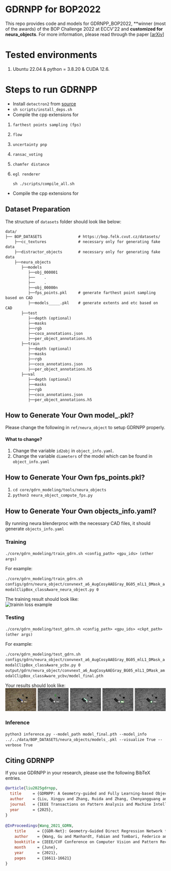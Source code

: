 # GDRNPP for BOP2022

This repo provides code and models for GDRNPP_BOP2022, **winner (most of the awards) of the BOP Challenge 2022 at ECCV'22 and <b> customized for neura_objects</b>. For more information, please read through the paper [[arXiv](https://arxiv.org/pdf/2102.12145)]

# Tested environments
<ol>
    <li> Ubuntu 22.04 & python = 3.8.20 & CUDA 12.6. </li> 
</ol>

# Steps to run GDRNPP
* Install `detectron2` from [source](https://github.com/facebookresearch/detectron2)
* `sh scripts/install_deps.sh`
* Compile the cpp extensions for 
1. `farthest points sampling (fps)`
2. `flow`
3. `uncertainty pnp`
4. `ransac_voting`
5. `chamfer distance`
6. `egl renderer`

    ```
    sh ./scripts/compile_all.sh
    ```
* Compile the cpp extensions for 

## Dataset Preparation


The structure of `datasets` folder should look like below:
```
data/
├── BOP_DATASETS                # https://bop.felk.cvut.cz/datasets/
    ├──cc_textures              # necessary only for generating fake data
    ├──distractor_objects       # necessary only for generating fake data
    ├──neura_objects
       ├──models
          ├──obj_000001         
          ├──    .
          ├──    .
          ├──obj_00000n
          ├──fps_points.pkl     # generate farthest point sampling based on CAD
          ├──models_____.pkl    # generate extents and etc based on CAD
       ├──test
          ├──depth (optional)      
          ├──masks
          ├──rgb
          ├──coco_annotations.json
          ├──per_object_annotations.h5
       ├──train
          ├──depth (optional)      
          ├──masks
          ├──rgb
          ├──coco_annotations.json
          ├──per_object_annotations.h5
       ├──val
          ├──depth (optional)      
          ├──masks
          ├──rgb
          ├──coco_annotations.json
          ├──per_object_annotations.h5
```


## How to Generate Your Own model_.pkl?
Please change the following in `ref/neura_object` to setup GDRNPP properly.

#### What to change?
1. Change the variable `id2obj` in `object_info.yaml`.
2. Change the variable `diameters` of the model which can be found in `object_info.yaml`

## How to Generate Your Own fps_points.pkl?
1. `cd core/gdrn_modeling/tools/neura_objects`
2. `python3 neura_object_compute_fps.py`
## How to Generate Your Own objects_info.yaml?
By running neura blenderproc with the necessary CAD files, it should generate `objects_info.yaml`

### Training 

`./core/gdrn_modeling/train_gdrn.sh <config_path> <gpu_ids> (other args)`


For example:

`./core/gdrn_modeling/train_gdrn.sh configs/gdrn/neura_object/convnext_a6_AugCosyAAEGray_BG05_mlL1_DMask_amodalClipBox_classAware_neura_object.py 0`

The training result should look like:<br>
![trainin loss example](training_loss_example.jpg)

### Testing 

`./core/gdrn_modeling/test_gdrn.sh <config_path> <gpu_ids> <ckpt_path> (other args)`

For example:

`./core/gdrn_modeling/test_gdrn.sh configs/gdrn/neura_object/convnext_a6_AugCosyAAEGray_BG05_mlL1_DMask_amodalClipBox_classAware_ycbv.py 0 output/gdrn/neura_object/convnext_a6_AugCosyAAEGray_BG05_mlL1_DMask_amodalClipBox_classAware_ycbv/model_final.pth`

Your results should look like:<br>
![test results](results_example.jpg)

### Inference
`python3 inference.py --model_path model_final.pth --model_info ../../data/BOP_DATASETS/neura_objects/models_.pkl --visualize True --verbose True`

## Citing GDRNPP

If you use GDRNPP in your research, please use the following BibTeX entries.

```BibTeX
@article{liu2025gdrnpp,
  title     = {GDRNPP: A Geometry-guided and Fully Learning-based Object Pose Estimator},
  author    = {Liu, Xingyu and Zhang, Ruida and Zhang, Chenyangguang and Wang, Gu and Tang, Jiwen and Li, Zhigang and Ji, Xiangyang},
  journal   = {IEEE Transactions on Pattern Analysis and Machine Intelligence (TPAMI)},
  year      = {2025},
}

@InProceedings{Wang_2021_GDRN,
    title     = {{GDR-Net}: Geometry-Guided Direct Regression Network for Monocular 6D Object Pose Estimation},
    author    = {Wang, Gu and Manhardt, Fabian and Tombari, Federico and Ji, Xiangyang},
    booktitle = {IEEE/CVF Conference on Computer Vision and Pattern Recognition (CVPR)},
    month     = {June},
    year      = {2021},
    pages     = {16611-16621}
}
```
